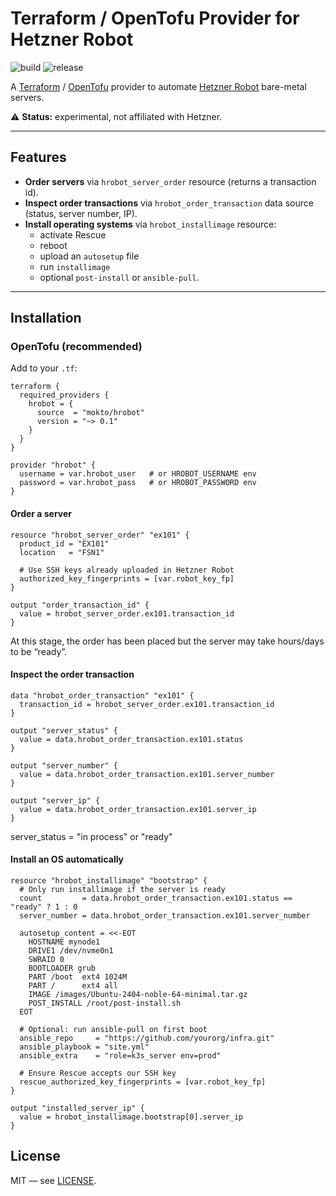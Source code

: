 # Terraform / OpenTofu Provider for Hetzner Robot

![build](https://github.com/mokto/terraform-provider-hrobot/actions/workflows/test.yml/badge.svg)
![release](https://github.com/mokto/terraform-provider-hrobot/actions/workflows/release.yml/badge.svg)

A [Terraform](https://www.terraform.io) / [OpenTofu](https://opentofu.org) provider to automate [Hetzner Robot](https://robot.hetzner.com/) bare-metal servers.

⚠️ **Status:** experimental, not affiliated with Hetzner.

---

## Features

- **Order servers** via `hrobot_server_order` resource (returns a transaction id).
- **Inspect order transactions** via `hrobot_order_transaction` data source (status, server number, IP).
- **Install operating systems** via `hrobot_installimage` resource:
  - activate Rescue
  - reboot
  - upload an `autosetup` file
  - run `installimage`
  - optional `post-install` or `ansible-pull`.

---

## Installation

### OpenTofu (recommended)

Add to your `.tf`:

```hcl
terraform {
  required_providers {
    hrobot = {
      source  = "mokto/hrobot"
      version = "~> 0.1"
    }
  }
}

provider "hrobot" {
  username = var.hrobot_user   # or HROBOT_USERNAME env
  password = var.hrobot_pass   # or HROBOT_PASSWORD env
}
```

#### Order a server

```hcl
resource "hrobot_server_order" "ex101" {
  product_id = "EX101"
  location   = "FSN1"

  # Use SSH keys already uploaded in Hetzner Robot
  authorized_key_fingerprints = [var.robot_key_fp]
}

output "order_transaction_id" {
  value = hrobot_server_order.ex101.transaction_id
}
```

At this stage, the order has been placed but the server may take hours/days to be “ready”.


#### Inspect the order transaction

```hcl
data "hrobot_order_transaction" "ex101" {
  transaction_id = hrobot_server_order.ex101.transaction_id
}

output "server_status" {
  value = data.hrobot_order_transaction.ex101.status
}

output "server_number" {
  value = data.hrobot_order_transaction.ex101.server_number
}

output "server_ip" {
  value = data.hrobot_order_transaction.ex101.server_ip
}
```

server_status  = "in process" or "ready"


#### Install an OS automatically

```hcl
resource "hrobot_installimage" "bootstrap" {
  # Only run installimage if the server is ready
  count         = data.hrobot_order_transaction.ex101.status == "ready" ? 1 : 0
  server_number = data.hrobot_order_transaction.ex101.server_number

  autosetup_content = <<-EOT
    HOSTNAME mynode1
    DRIVE1 /dev/nvme0n1
    SWRAID 0
    BOOTLOADER grub
    PART /boot  ext4 1024M
    PART /      ext4 all
    IMAGE /images/Ubuntu-2404-noble-64-minimal.tar.gz
    POST_INSTALL /root/post-install.sh
  EOT

  # Optional: run ansible-pull on first boot
  ansible_repo     = "https://github.com/yourorg/infra.git"
  ansible_playbook = "site.yml"
  ansible_extra    = "role=k3s_server env=prod"

  # Ensure Rescue accepts our SSH key
  rescue_authorized_key_fingerprints = [var.robot_key_fp]
}

output "installed_server_ip" {
  value = hrobot_installimage.bootstrap[0].server_ip
}
```

## License

MIT — see [LICENSE](LICENSE).
